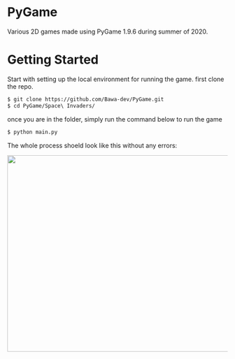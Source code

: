# PyGame
Various 2D games made using PyGame 1.9.6 during summer of 2020.

# Getting Started
Start with setting up the local environment for running the game.
first clone the repo.
```BASH
$ git clone https://github.com/Bawa-dev/PyGame.git
$ cd PyGame/Space\ Invaders/
```
once you are in the folder, simply run the command below to run the game

```BASH
$ python main.py
```
The whole process shoeld look like this without any errors:

<img src="https://media.giphy.com/media/LHZQRYVnnnI9awHcex/giphy.gif" width="800" height="450" />

